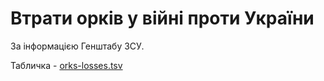# Втрати орків у війні проти України

За інформацією Генштабу ЗСУ.

Табличка - [orks-losses.tsv](orks-losses.tsv)

